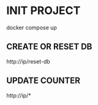 # INIT PROJECT

docker compose up

## CREATE OR RESET DB

http://ip/reset-db

## UPDATE COUNTER

http://ip/\*
